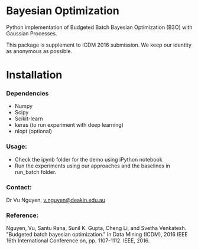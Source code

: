 # Bayesian Optimization

Python implementation of Budgeted Batch Bayesian Optimization (B3O) with Gaussian Processes.

This package is supplement to ICDM 2016 submission. We keep our identity as anonymous as possible.

Installation
============

### Dependencies
* Numpy
* Scipy
* Scikit-learn
* keras (to run experiment with deep learning)
* nlopt (optional)


### Usage:
* Check the ipynb folder for the demo using iPython notebook
* Run the experiments using our approaches and the baselines in run_batch folder.


### Contact:
Dr Vu Nguyen, v.nguyen@deakin.edu.au

### Reference:
Nguyen, Vu, Santu Rana, Sunil K. Gupta, Cheng Li, and Svetha Venkatesh. "Budgeted batch bayesian optimization." In Data Mining (ICDM), 2016 IEEE 16th International Conference on, pp. 1107-1112. IEEE, 2016.
